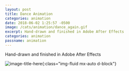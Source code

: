 ```yaml
---
layout: post
title: Dance Animation
categories: animation
date: 2018-06-02 1:25:57 -0500
image: /cats/animation/dance_again.gif
excerpt: Hand-drawn and finished in Adobe After Effects
categories: animation
passname: animation
---
```


Hand-drawn and finished in Adobe After Effects

![image-title-here](/assets/img/cats/animation/dance_again.gif){:class="img-fluid mx-auto d-block"}

